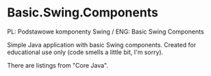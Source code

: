 # Basic.Swing.Components
PL: Podstawowe komponenty Swing / ENG: Basic Swing Components

Simple Java application with basic Swing components.
Created for educational use only (code smells a little bit, I'm sorry).

There are listings from "Core Java".
